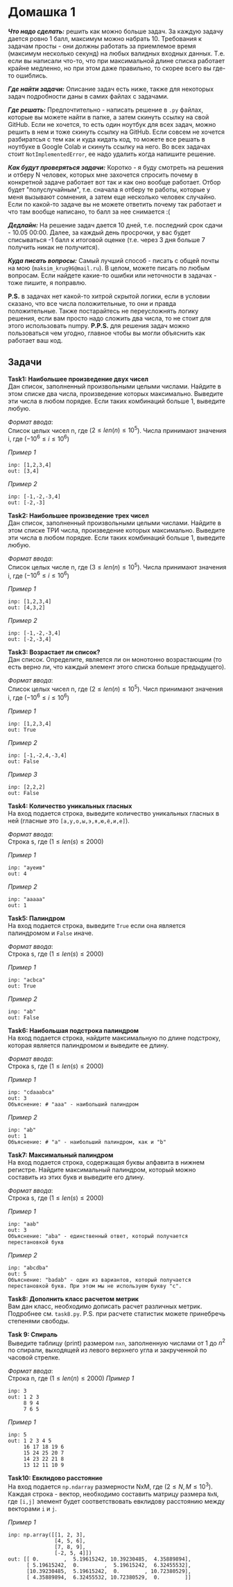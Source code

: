 # Домашка 1

***Что надо сделать:*** решить как можно больше задач. За каждую задачу дается ровно 1 балл, максимум можно набрать 10. Требования к задачам просты - они должны работать за приемлемое время (максимум несколько секунд) на любых валидных входных данных. Т.е. если вы написали что-то, что при максимальной длине списка работает крайне медленно, но при этом даже правильно, то скорее всего вы где-то ошиблись.

***Где найти задачи:*** Описание задач есть ниже, также для некоторых задач подробности даны в самих файлах с задачами.

***Где решать:*** Предпочтительно - написать решение в `.py` файлах, которые вы можете найти в папке, а затем скинуть ссылку на свой GitHub. Если не хочется, то есть один ноутбук для всех задач, можно решить в нем и тоже скинуть ссылку на GitHub. Если совсем не хочется разбиратсья с тем как и куда кидать код, то можете все решать в ноутбуке в Google Colab и скинуть ссылку на него. Во всех задачах стоит `NotImplementedError`, ее надо удалить когда напишите решение.

***Как будут проверяться задачи:*** Коротко - я буду смотреть на решения и отберу N человек, которых мне захочется спросить почему в конкретной задаче работает вот так и как оно вообще работает. Отбор будет "полуслучайным", т.е. сначала я отберу те работы, которые у меня вызывают сомнения, а затем еще несколько человек случайно. Если по какой-то задаче вы не можете ответить почему так работает и что там вообще написано, то балл за нее снимается :(

***Дедлайн:*** На решение задач дается 10 дней, т.е. последний срок сдачи - 10.05 00:00. Далее, за каждый день просрочки, у вас будет списываться -1 балл к итоговой оценке (т.е. через 3 дня больше 7 получить никак не получится).

***Куда писать вопросы:*** Самый лучший способ - писать с общей почты на мою (`maksim_krug96@mail.ru`). В целом, можете писать по любым вопросам. Если найдете какие-то ошибки или неточности в задачах - тоже пишите, я поправлю.


**P.S.**
в задачах нет какой-то хитрой скрытой логики, если в условии сказано, что все числа положительные, то они и правда положительные. Также постарайтесь не переусложнять логику решения, если вам просто надо сложить два числа, то не стоит для этого использовать numpy.
**P.P.S.** 
для решения задач можно пользоваться чем угодно, главное чтобы вы могли объяснить как работает ваш код.


## Задачи

**Task1: Наибольшее произведение двух чисел**<br/>
Дан список, заполненный произвольными целыми числами. Найдите в этом списке два числа, произведение которых максимально. Выведите эти числа в любом порядке. Если таких комбинаций больше 1, выведите любую.

*Формат ввода*:<br/>
Список целых чисел n, где ($2 \leq len(n) \leq 10^5$). Числа принимают значения i, где ($-10^6 \leq i \leq 10^6$)

*Пример 1*
```
inp: [1,2,3,4]
out: [3,4]
```
*Пример 2*
```
inp: [-1,-2,-3,4]
out: [-2,-3]
```


**Task2: Наибольшее произведение трех чисел**<br/>
Дан список, заполненный произвольными целыми числами. Найдите в этом списке ТРИ числа, произведение которых максимально. Выведите эти числа в любом порядке. Если таких комбинаций больше 1, выведите любую.

*Формат ввода*:<br/>
Список целых числе n, где ($3 \leq len(n) \leq 10^5$). Числа принимают значения i, где ($-10^6 \leq i \leq 10^6$)

*Пример 1*
```
inp: [1,2,3,4]
out: [4,3,2]
```
*Пример 2*
```
inp: [-1,-2,-3,4]
out: [-2,-3,4]
```


**Task3: Возрастает ли список?**<br/>
Дан список. Определите, является ли он монотонно возрастающим (то есть верно ли, что каждый элемент этого списка больше предыдущего).

*Формат ввода*:<br/>
Список целых чисел n, где ($2 \leq len(n) \leq 10^5$). Числ принимают значения i, где ($-10^6 \leq i \leq 10^6$)

*Пример 1*
```
inp: [1,2,3,4]
out: True
```
*Пример 2*
```
inp: [-1,-2,4,-3,4]
out: False
```
*Пример 3*
```
inp: [2,2,2]
out: False
```


**Task4: Количество уникальных гласных**<br/>
На вход подается строка, выведите количество уникальных гласных в ней (гласные это `[а,у,о,ы,э,я,ю,ё,и,е]`).

*Формат ввода*:<br/>
Строка s, где $(1 \leq len(s) \leq 2000)$

*Пример 1*
```
inp: "ауеив"
out: 4
```
*Пример 2*
```
inp: "ааааа"
out: 1
```


**Task5: Палиндром**<br/>
На вход подается строка, выведите `True` если она является палиндромом и `False` иначе.

*Формат ввода*:<br/>
Строка s, где $(1 \leq len(s) \leq 2000)$

*Пример 1*
```
inp: "acbca"
out: True
```
*Пример 2*
```
inp: "ab"
out: False
```


**Task6: Наибольшая подстрока палиндром**<br/>
На вход подается строка, найдите максимальную по длине подстроку, которая является палиндромом и выведите ее длину.

*Формат ввода*:<br/>
Строка s, где $(1 \leq len(s) \leq 2000)$

*Пример 1*
```
inp: "cdaaabca"
out: 3
Объяснение: # "aaa" - наибольший палиндром
```
*Пример 2*
```
inp: "ab"
out: 1
Объяснение: # "a" - наибольший палиндром, как и "b"
```


**Task7: Максимальный палиндром**<br/>
На вход подается строка, содержащая буквы алфавита в нижнем регистре. Найдите максимальный палиндром, который можно составить из этих букв и выведите его длину.

*Формат ввода*:<br/>
Строка s, где $(1 \leq len(s) \leq 2000)$

*Пример 1*
```
inp: "aab"
out: 3
Объяснение: "aba" - единственный ответ, который получается перестановкой букв
```
*Пример 2*
```
inp: "abcdba"
out: 5
Объяснение: "badab" - один из вариантов, который получается перестановкой букв. При этом мы не используем букву "c".
```


**Task8: Дополнить класс расчетом метрик**<br/>
Вам дан класс, необходимо дописать расчет различных метрик. Подробнее см. `task8.py`.
P.S. при расчете статистик можете принебречь степенями свободы.


**Task 9: Спираль**<br/>
Выведите таблицу (print) размером `nxn`, заполненную числами от 1 до $n^2$ по спирали, выходящей из левого верхнего угла и закрученной по часовой стрелке.

*Формат ввода*:<br/>
Строка n, где $(1 \leq len(n) \leq 2000)$
*Пример 1*
```
inp: 3
out: 1 2 3
     8 9 4     
     7 6 5 
```
*Пример 1*
```
inp: 5
out: 1 2 3 4 5
     16 17 18 19 6
     15 24 25 20 7
     14 23 22 21 8
     13 12 11 10 9
```


**Task10: Евклидово расстояние**<br/>
На вход подается `np.ndarray` размерности NxM, где $(2 \leq N, M \leq 10^3)$. Каждая строка - вектор, необходимо составить матрицу размера `NxN`, где `[i,j]` элемент будет соответствовать евклидову расстоянию между векторами `i` и `j`.

*Пример 1*
```
inp: np.array([[1, 2, 3],
               [4, 5, 6],
               [7, 8, 9],
               [-2, 5, 4]])
out: [[ 0.        ,  5.19615242, 10.39230485,  4.35889894],
      [ 5.19615242,  0.        ,  5.19615242,  6.32455532],
      [10.39230485,  5.19615242,  0.        , 10.72380529],
      [ 4.35889894,  6.32455532, 10.72380529,  0.        ]]
```

